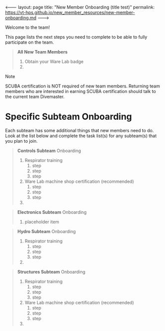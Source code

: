 <---
layout: page
title: "New Member Onboarding (title test)"
permalink: https://vt-hps.github.io/new_member_resources/new-member-onboarding.md
--->

Welcome to the team!

This page lists the next steps you need to complete to be able to fully participate on the team.

>**All New Team Members**
>1. Obtain your Ware Lab badge
>2. 

> [!NOTE] 
> SCUBA certification is NOT required of new team members.
> Returning team members who are interested in earning SCUBA certification should talk to the current team Divemaster.


# Specific Subteam Onboarding
Each subteam has some additional things that new members need to do. Look at the list below and complete the task list(s) for any subteam(s) that you plan to join.  

>**Controls Subteam** Onboarding
>1. Respirator training
>    1. step
>    2. step 
>    3. step
>2. Ware Lab machine shop certification (recommended)
>    1. step
>    2. step 
>    3. step
>3. 


>**Electronics Subteam** Onboarding
>1. placeholder item


>**Hydro Subteam** Onboarding
>1. Respirator training
>    1. step
>    2. step 
>    3. step
>2. 


>**Structures Subteam** Onboarding
>1. Respirator training
>    1. step
>    2. step 
>    3. step
>2. Ware Lab machine shop certification (recommended)
>    1. step
>    2. step 
>    3. step
>3. 
